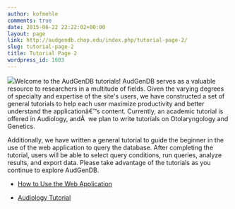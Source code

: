 ```yaml
---
author: kofmehle
comments: true
date: 2015-06-22 22:22:02+00:00
layout: page
link: http://audgendb.chop.edu/index.php/tutorial-page-2/
slug: tutorial-page-2
title: Tutorial Page 2
wordpress_id: 1603
---
```


[![](http://audgendb.chop.edu/wp-content/uploads/2010/11/audiogram.gif)](http://audgendb.chop.edu/wp-content/uploads/2010/11/audiogram.gif)Welcome to the AudGenDB tutorials! AudGenDB serves as a valuable resource to researchers in a multitude of fields. Given the varying degrees of specialty and expertise of the site's users, we have constructed a set of general tutorials to help each user maximize productivity and better understand the applicationâ€™s content. Currently, an academic tutorial is offered in Audiology, andÂ  we plan to write tutorials on Otolaryngology and Genetics.

Additionally, we have written a general tutorial to guide the beginner in the use of the web application to query the database. After completing the tutorial, users will be able to select query conditions, run queries, analyze results, and export data. Please take advantage of the tutorials as you continue to explore AudGenDB.



	
  * [How to Use the Web Application](http://audgendb.chop.edu/index.php/about/getting-started-sign-in-2/)

	
  * [Audiology Tutorial](http://audgendb.chop.edu/index.php/audiology-tutorial/)



